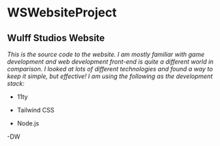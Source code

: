 # WSWebsiteProject

 ## Wulff Studios Website

 *This is the source code to the website. I am mostly familiar with game development and web development front-end is
 quite a different world in comparison. I looked at lots of different technologies and found a way to keep it simple, but effective!
 I am using the following as the development stack:*

* 11ty

* Tailwind CSS

* Node.js

-DW
